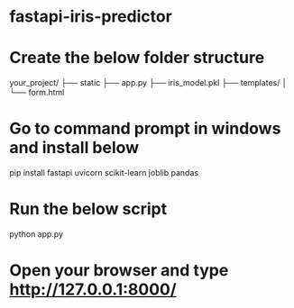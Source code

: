 # fastapi-iris-predictor

# Create the below folder structure

your_project/
├── static
├── app.py
├── iris_model.pkl
├── templates/
│   └── form.html


# Go to command prompt in windows and install below


pip install fastapi uvicorn scikit-learn joblib pandas


# Run the below script


python app.py


# Open your browser and type http://127.0.0.1:8000/


